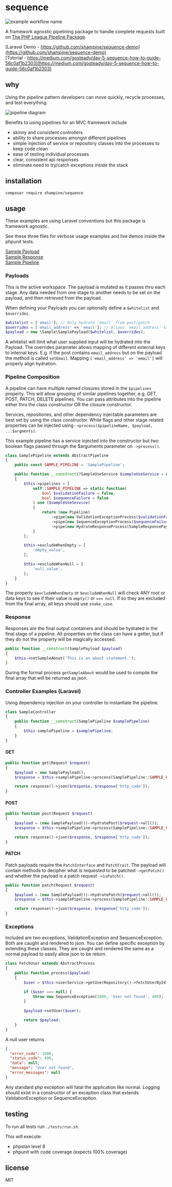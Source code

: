 # sequence
![example workflow name](https://github.com/shampine/sequence/workflows/Sequence%20Build/badge.svg)

A framework agnostic pipelining package to handle complete requests built on [The PHP League Pipeline Package](https://github.com/thephpleague/pipeline).

[Laravel Demo - https://github.com/shampine/sequence-demo](https://github.com/shampine/sequence-demo)  
[Tutorial - https://medium.com/gosteady/day-5-sequence-how-to-guide-56c0af1b2303](https://medium.com/gosteady/day-5-sequence-how-to-guide-56c0af1b2303)  

## why

Using the pipeline pattern developers can move quickly, recycle processes, and test everything.

![pipeline diagram](https://raw.githubusercontent.com/shampine/sequence/master/diagram.png)

Benefits to using pipelines for an MVC framework include

 - skinny and consistent controllers  
 - ability to share processes amongst different pipelines
 - simple injection of service or repository classes into the processes to keep code clean
 - ease of testing individual processes
 - clear, consistent api responses
 - eliminate need to try/catch exceptions inside the stack

## installation

`composer require shampine/sequence`

## usage

These examples are using Laravel conventions but this package is framework agnostic.

See these three files for verbose usage examples and live demos inside the phpunit tests.

[Sample Payload](https://github.com/shampine/sequence/blob/master/tests/Sample/SamplePayload.php)  
[Sample Response](https://github.com/shampine/sequence/blob/master/tests/Sample/SamplePayload.php)  
[Sample Pipeline](https://github.com/shampine/sequence/blob/master/tests/Sample/SamplePipeline.php)  

### Payloads

This is the active workspace. The payload is mutated as it passes thru each stage. Any data needed from one
stage to another needs to be set on the payload, and then retrieved from the payload.

When defining your Payloads you can optionally define a `$whitelist` and `$overrides`.

```php
$whitelist = ['email']; // Only hydrate `email` from post/patch
$overrides = ['email_address' => 'email']; // Allows `email_address` to be hydrated as `email`
$payload = new \Sample\SamplePayload($whitelist, $overrides);
```

A whitelist will limit what user supplied input will be hydrated into the Payload. The overrides parameter allows
mapping of different external keys to internal keys. E.g. if the post contains `email_address` but on the payload the 
method is called `setEmail`. Mapping `['email_address' => 'email']` will properly align hydration.

### Pipeline Composition

A pipeline can have multiple named closures stored in the `$pipelines` property. This will allow grouping of similar
pipelines together, e.g. GET, POST, PATCH, DELETE pipelines. You can pass attributes into the pipeline either thru the
class constructor OR the closure constructor.

Services, repositories, and other dependency injectable parameters are best set by using the class constructor. While
flags and other stage related properties can be injected using `->process($pipelineName, $payload, ...$argments)`.

This example pipeline has a service injected into the constructor but two boolean flags passed through the $arguments
parameter on `->process()`.

```php
class SamplePipeline extends AbstractPipeline
{
    public const SAMPLE_PIPELINE = 'SamplePipeline';

    public function __construct(?SampleUseService $sampleUseService = null)
    {
        $this->pipelines = [
            self::SAMPLE_PIPELINE => static function(
                bool $validationFailure = false,
                bool $sequenceFailure = false
            ) use ($sampleUseService)
            {
                return (new Pipeline)
                    ->pipe(new ValidationExceptionProcess($validationFailure, $sampleUseService))
                    ->pipe(new SequenceExceptionProcess($sequenceFailure))
                    ->pipe(new HydrateResponseProcess(SampleResponsePayload::class));
            }
        ];

        $this->excludeWhenEmpty = [
            'empty_value',
        ];

        $this->excludeWhenNull = [
            'null_value',
        ];
    }
}
```

The property `$excludeWhenEmpty` or `$excludeWhenNull` will check ANY root or data keys to see if their value is
`empty()` or `=== null`. If so they are excluded from the final array, all keys should use `snake_case`.

### Response

Responses are the final output containers and should be hydrated in the final stage of a pipeline. All properties
on the class can have a getter, but if they do not the property will be magically accessed.

```php
public function __construct(SamplePayload $payload)
{
    $this->setSampleAbout('This is an about statement.');
}
```

During the format process `getSampleAbout` would be used to compile the final array that will be returned as json.

### Controller Examples (Laravel)

Using dependency injection on your controller to instantiate the pipeline.

```php
class SampleController
{
    public function __construct(SamplePipeline $samplePipeline)
    {
        $this-samplePipeline = $samplePipeline;
    }
}
```

#### GET

```php
public function get(Request $request)
{
    $payload = new SamplePayload();
    $response = $this->samplePipeline->process(SamplePipeline::SAMPLE_PIPELINE, $payload)->format();

    return response()->json($response, $response['http_code']);
}
```

#### POST

```php
public function post(Request $request)
{
    $payload = (new SamplePayload())->hydratePost($request->all());
    $response = $this->samplePipeline->process(SamplePipeline::SAMPLE_PIPELINE, $payload)->format();

    return response()->json($response, $response['http_code']);
}
```

#### PATCH
Patch payloads require the `PatchInterface` and `PatchTrait`. The payload will contain methods to decipher what
is requested to be patched `->getPatch()` and whether the payload is a patch request `->isPatch()`.

```php
public function patch(Request $request)
{
    $payload = (new SamplePayload())->hydratePatch($request->all());
    $response = $this->samplePipeline->process(SamplePipeline::SAMPLE_PIPELINE, $payload)->format();

    return response()->json($response, $response['http_code']);
}
```

### Exceptions

Included are two exceptions, ValidationException and SequenceException. Both are caught and rendered to json. You can
define specific exception by extending these classes. They are caught and rendered the same as a normal payload to easily
allow json to be return.

```php
class FetchUser extends AbstractProcess
{
    public function process($payload)
    {
        $user = $this->userService->getUserRepository()->fetchUserById($payload->getId());

        if ($user === null) {
            throw new SequenceException(1000, 'User not found', 400);
        }
    
        $payload->setUser($user);

        return $payload;
    }
}
```

A null user returns

```json
{
  "error_code": 1000,
  "status_code": 400,
  "data": null,
  "message": "User not found",
  "error_messages": null
}
```

Any standard php exception will fatal the application like normal. Logging should exist in a constructor of an exception
class that extends ValidationException or SequenceException.

## testing

To run all tests run `./tests/run.sh`.

This will execute:

 - phpstan level 8
 - phpunit with code coverage (expects 100% coverage)

## license

MIT
